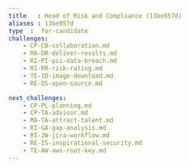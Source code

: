 ```yaml
---
title   : Head of Risk and Compliance (13be857d)
aliases : 13be857d
type  :  for-candidate
challenges:
    - CP-CB-collaboration.md
    - MA-DR-deliver-results.md
    - RI-PI-pii-data-breach.md
    - RI-RR-risk-rating.md
    - TE-ID-image-download.md
    - RE-OS-open-source.md

next_challenges:
    - CP-PL-planning.md
    - CP-TA-advisor.md
    - MA-TA-attract-talent.md
    - RI-GA-gap-analysis.md
    - RI-JW-jira-workflow.md
    - RE-IS-inspirational-security.md
    - TE-AW-aws-root-key.md
---
```

